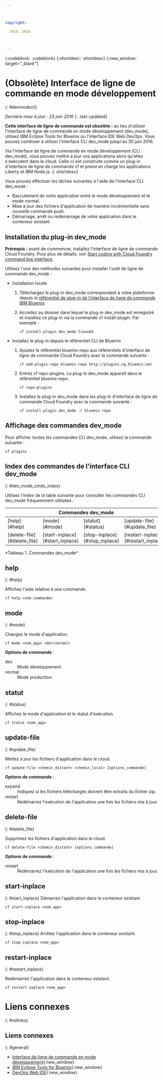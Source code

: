 ```yaml
---

 

copyright:

  2015，2016

 

---
```


{:codeblock: .codeblock}
{:shortdesc: .shortdesc}
{:new_window: target="_blank"}

# (Obsolète) Interface de ligne de commande en mode développement
{: #devmodecli}

*Dernière mise à jour : 23 juin 2016*
{: .last-updated}

**Cette interface de ligne de commande est obsolète :** au lieu d'utiliser l'interface de ligne de commande en mode développement
(dev_mode), utilisez IBM Eclipse Tools for Bluemix ou l'interface IDE Web DevOps. Vous pouvez continuer à utiliser l'interface CLI dev_mode
jusqu'au 30 juin 2016.

Via l'interface de ligne de commande en mode développement (CLI dev_mode), vous pouvez mettre à jour vos applications alors qu'elles s'exécutent dans le
cloud. Celle-ci est construite comme un plug-in d'interface de ligne de commande cf et prend en
charge les
applications Liberty et IBM Node.js.
{: shortdesc}
 

Vous pouvez effectuer les tâches suivantes à l'aide de l'interface CLI dev_mode :
- Basculement de votre application entre le mode développement et le mode normal.
- Mise à jour des fichiers d'application de manière incrémentielle sans nouvelle commande push.
- Démarrage, arrêt ou redémarrage de votre application dans le conteneur existant.

## Installation du plug-in dev_mode
**Prérequis :** avant de commencer, installez l'interface de ligne de commande Cloud Foundry. Pour plus de détails, voir [Start coding with Cloud Foundry command line interface](https://github.com/cloudfoundry/cli). 


Utilisez l'une des méthodes suivantes pour installer l'outil de ligne de commande dev_mode :
- Installation locale
  1. Téléchargez le plug-in dev_mode correspondant à votre plateforme depuis le [référentiel de plug-in
de l'interface de ligne de commande IBM Bluemix](http://plugins.{DomainName}).
  2. Accédez au dossier dans lequel le plug-in dev_mode est enregistré et installez ce plug-in via la commande cf install-plugin. Par exemple : 
  
        ```
        cf install-plugin dev_mode-linux64
        ```

- Installez le plug-in depuis le référentiel CLI de Bluemix
  1. Ajoutez le référentiel bluemix-repo aux référentiels d'interface de ligne de commande Cloud Foundry avec la commande suivante :
  
        ```
        cf add-plugin-repo bluemix-repo http://plugins.ng.bluemix.net
        ```

  2. Entrez cf repo-plugins. Le plug-in dev_mode apparaît dans le référentiel bluemix-repo.
		
		```
        cf repo-plugins
        ```
  
  3. Installez le plug-in dev_mode dans les plug-in d'interface de ligne de commande Cloud Foundry avec la commande suivante :
  
        ```
        cf install-plugin dev_mode -r bluemix-repo
        ```

## Affichage des commandes dev_mode

Pour afficher toutes les commandes CLI dev_mode, utilisez la commande suivante :

```
cf plugins
```

## Index des commandes de l'interface CLI dev_mode
{: #dev_mode_cmds_index}

Utilisez l'index de la table suivante pour consulter les commandes CLI dev_mode fréquemment utilisées :

<table summary="Index des commandes dev_mode"> 
 <thead>
 <th colspan="4">Commandes dev_mode</th>
 </thead>
 <tbody> 
 <tr> 
 <td>[help](#help)</td> 
 <td>[mode](#mode)</td> 
 <td>[statut](#status)</td>
 <td>[update-file](#update_file)</td>
 </tr> 
 <tr> 
 <td>[delete-file](#delete_file)</td>
 <td>[start-inplace](#start_inplace)</td>
 <td>[stop-inplace](#stop_inplace)</td>
 <td>[restart-inplace](#restart_inplace)</td>
 </tr>
  </tbody> 
 </table> 
*Tableau 1. Commandes dev_mode*



## help
{: #help}

Affichez l'aide relative à une commande.

```
cf help <nom_commande>
```


## mode
{: #mode}

Changez le mode d'application.

```
cf mode <nom_app> <dev|normal>
```
<strong>Options de commande</strong> :

   <dl>
   <dt>dev</dt>
   <dd>Mode développement.</dd>
   <dt>normal</dt>
   <dd>Mode production.</dd>
   </dl>


## statut
{: #status}

Affichez le mode d'application et le statut d'exécution.
```
cf status <nom_app>
```



## update-file
{: #update_file}

Mettez à jour les fichiers d'application dans le cloud.

```
cf update-file <chemin_distant> <chemin_local> [options_commande]
```


<strong>Options de commande</strong> :

   <dl>
   <dt>expand</dt>
   <dd>Indiquez si les fichiers téléchargés doivent être extraits du fichier zip.</dd>
   <dt>restart</dt>
   <dd>Redémarrez l'exécution de l'application une fois les fichiers mis à jour.</dd>
   </dl>


  
## delete-file
{: #delete_file}

Supprimez les fichiers d'application dans le cloud.

```
cf delete-file <chemin_distant> [options_commande]
```


<strong>Options de commande</strong> :
 <dl>
   <dt>restart</dt>
   <dd>Redémarrez l'exécution de l'application une fois les fichiers mis à jour.</dd>
  </dl>


## start-inplace
{: #start_inplace}
Démarrez l'application dans le conteneur existant.

```
cf start-inplace <nom_app>
```



## stop-inplace
{: #stop_inplace}
Arrêtez l'application dans le conteneur existant.

```
cf stop-inplace <nom_app>
```



## restart-inplace
{: #restart_inplace}

Redémarrez l'application dans le conteneur existant.

```
cf restart-inplace <nom_app>
```



# Liens connexes
{: #rellinks}

## Liens connexes
{: #general}
* [Interface de ligne de commande en mode développement](http://clis.ng.bluemix.net/ui/repository.html#cf-plugins){:new_window}
* [IBM Eclipse Tools for Bluemix](../../manageapps/eclipsetools/eclipsetools.html){:new_window}
* [DevOps Web IDE](https://hub.jazz.net/docs/deploy/){:new_window}


